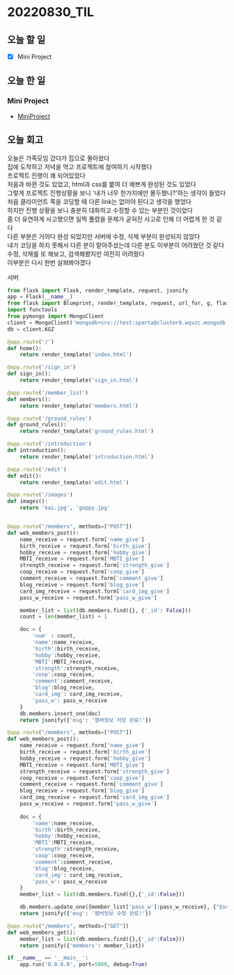 # 20220830_TIL
## 오늘 할 일
- [X] Mini Project

## 오늘 한 일
### Mini Project
- [MiniProject](./Projects/miniproject/)

## 오늘 회고
오늘은 가족모임 갔다가 집으로 돌아왔다<br>
집에 도착하고 저녁을 먹고 프로젝트에 참여하기 시작했다<br>
프로젝트 진행이 꽤 되어있었다<br>
처음과 바뀐 것도 있었고, html과 css를 붙여 더 예쁘게 완성된 것도 있었다<br>
그렇게 프로젝트 진행상황을 보니 '내가 너무 한가지에만 몰두했나?'하는 생각이 들었다<br>
처음 클라이언트 쪽을 코딩할 때 다른 link는 없어야 된다고 생각을 했었다<br>
하지만 진행 상황을 보니 충분히 대화하고 수정할 수 있는 부분인 것이었다<br>
좀 더 유연하게 사고했으면 일찍 풀렸을 문제가 굳혀진 사고로 인해 더 어렵게 한 것 같다<br>
다른 부분은 거의다 완성 되었지만 서버에 수정, 삭제 부분이 완성되지 않았다<br>
내가 코딩을 하지 못해서 다른 분이 맡아주셨는데 다른 분도 이부분이 어려웠던 것 같다<br>
수정, 삭제를 또 해보고, 검색해봤지만 여전히 어려웠다<br>
이부분은 다시 한번 살펴봐야겠다<br>

서버
```Python
from flask import Flask, render_template, request, jsonify
app = Flask(__name__)
from flask import Blueprint, render_template, request, url_for, g, flash
import functools
from pymongo import MongoClient
client = MongoClient('mongodb+srv://test:sparta@cluster0.wqvzc.mongodb.net/Cluster0?retryWrites=true&w=majority')
db = client.KGZ

@app.route('/')
def home():
    return render_template('index.html')

@app.route('/sign_in')
def sign_in():
    return render_template('sign_in.html')

@app.route('/member_list')
def members():
    return render_template('members.html')

@app.route('/ground_rules')
def ground_rules():
    return render_template('ground_rules.html')

@app.route('/introduction')
def introduction():
    return render_template('introduction.html')

@app.route('/edit')
def edit():
    return render_template('edit.html')

@app.route('/images')
def images():
    return 'kai.jpg', 'guppy.jpg'


@app.route("/members", methods=["POST"])
def web_members_post():
    name_receive = request.form['name_give']
    birth_receive = request.form['birth_give']
    hobby_receive = request.form['hobby_give']
    MBTI_receive = request.form['MBTI_give']
    strength_receive = request.form['strength_give']
    coop_receive = request.form['coop_give']
    comment_receive = request.form['comment_give']
    blog_receive = request.form['blog_give']
    card_img_receive = request.form['card_img_give']
    pass_w_receive = request.form['pass_w_give']

    member_list = list(db.members.find({}, {'_id': False}))
    count = len(member_list) + 1

    doc = {
        'num' : count,
        'name':name_receive,
        'birth':birth_receive,
        'hobby':hobby_receive,
        'MBTI':MBTI_receive,
        'strength':strength_receive,
        'coop':coop_receive,
        'comment':comment_receive,
        'blog':blog_receive,
        'card_img': card_img_receive,
        'pass_w': pass_w_receive
    }
    db.members.insert_one(doc)
    return jsonify({'msg': '멤버정보 저장 완료!'})

@app.route("/members", methods=["POST"])
def web_members_post():
    name_receive = request.form['name_give']
    birth_receive = request.form['birth_give']
    hobby_receive = request.form['hobby_give']
    MBTI_receive = request.form['MBTI_give']
    strength_receive = request.form['strength_give']
    coop_receive = request.form['coop_give']
    comment_receive = request.form['comment_give']
    blog_receive = request.form['blog_give']
    card_img_receive = request.form['card_img_give']
    pass_w_receive = request.form['pass_w_give']
    
    doc = {
        'name':name_receive,
        'birth':birth_receive,
        'hobby':hobby_receive,
        'MBTI':MBTI_receive,
        'strength':strength_receive,
        'coop':coop_receive,
        'comment':comment_receive,
        'blog':blog_receive,
        'card_img': card_img_receive,
        'pass_w': pass_w_receive        
    }
    member_list = list(db.members.find({},{'_id':False}))

    db.members.update_one({member_list['pass_w']:pass_w_receive}, {"$set":{doc['name']:name_receive}})
    return jsonify({'msg': '멤버정보 수정 완료!'})

@app.route("/members", methods=["GET"])
def web_members_get():
    member_list = list(db.members.find({},{'_id':False}))
    return jsonify({'members': member_list})

if __name__ == '__main__':
    app.run('0.0.0.0', port=5000, debug=True)
```
